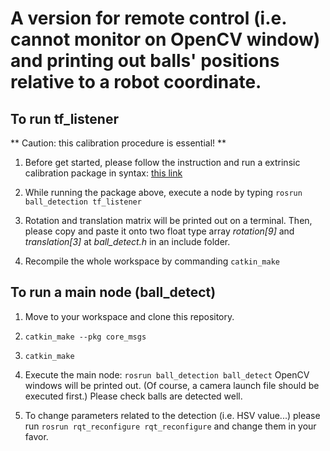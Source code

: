 # A version for remote control (i.e. cannot monitor on OpenCV window) and printing out balls' positions relative to a robot coordinate.


## To run tf_listener


** Caution: this calibration procedure is essential! **

1. Before get started, please follow the instruction and run a extrinsic calibration package in syntax: [this link](https://github.com/jongwonleeKAIST/tuw_marker_detection)

2. While running the package above, execute a node by typing ```rosrun ball_detection tf_listener```

3. Rotation and translation matrix will be printed out on a terminal. Then, please copy and paste it onto two float type array *rotation[9]* and *translation[3]* at *ball_detect.h* in an include folder.

4. Recompile the whole workspace by commanding ```catkin_make```


## To run a main node (ball_detect)

1. Move to your workspace and clone this repository.

2. ```catkin_make --pkg core_msgs```

3. ```catkin_make```

4. Execute the main node: ```rosrun ball_detection ball_detect``` OpenCV windows will be printed out. (Of course, a camera launch file should be executed first.) Please check balls are detected well. 

5. To change parameters related to the detection (i.e. HSV value...) please run ```rosrun rqt_reconfigure rqt_reconfigure``` and change them in your favor.

